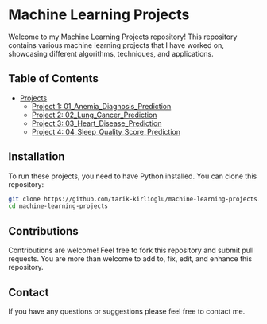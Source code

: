 # Machine Learning Projects

Welcome to my Machine Learning Projects repository! This repository contains various machine learning projects that I have worked on, showcasing different algorithms, techniques, and applications.

## Table of Contents
- [Projects](#projects)
  - [Project 1: 01_Anemia_Diagnosis_Prediction](https://github.com/tarik-kirlioglu/machine-learning-projects/blob/main/01_Anemia_Diagnosis_Prediction/01_Anemia_Diagnosis_Prediction.ipynb)
  - [Project 2: 02_Lung_Cancer_Prediction](https://github.com/tarik-kirlioglu/machine-learning-projects/blob/main/02_Lung_Cancer_Prediction/02_Lung_Cancer_Prediction.ipynb)
  - [Project 3: 03_Heart_Disease_Prediction](https://github.com/tarik-kirlioglu/machine-learning-projects/blob/main/03_Heart_Disease_Prediction/03_Heart_Disease_Prediction.ipynb)
  - [Project 4: 04_Sleep_Quality_Score_Prediction](https://github.com/tarik-kirlioglu/machine-learning-projects/blob/main/04_Sleep_Quality_Score_Prediction/04_Sleep_Quality_Score_Prediction.ipynb)

## Installation
To run these projects, you need to have Python installed. You can clone this repository:

```bash
git clone https://github.com/tarik-kirlioglu/machine-learning-projects.git
cd machine-learning-projects
```
## Contributions
Contributions are welcome! Feel free to fork this repository and submit pull requests. You are more than welcome to add to, fix, edit, and enhance this repository.

## Contact
If you have any questions or suggestions please feel free to contact me.
